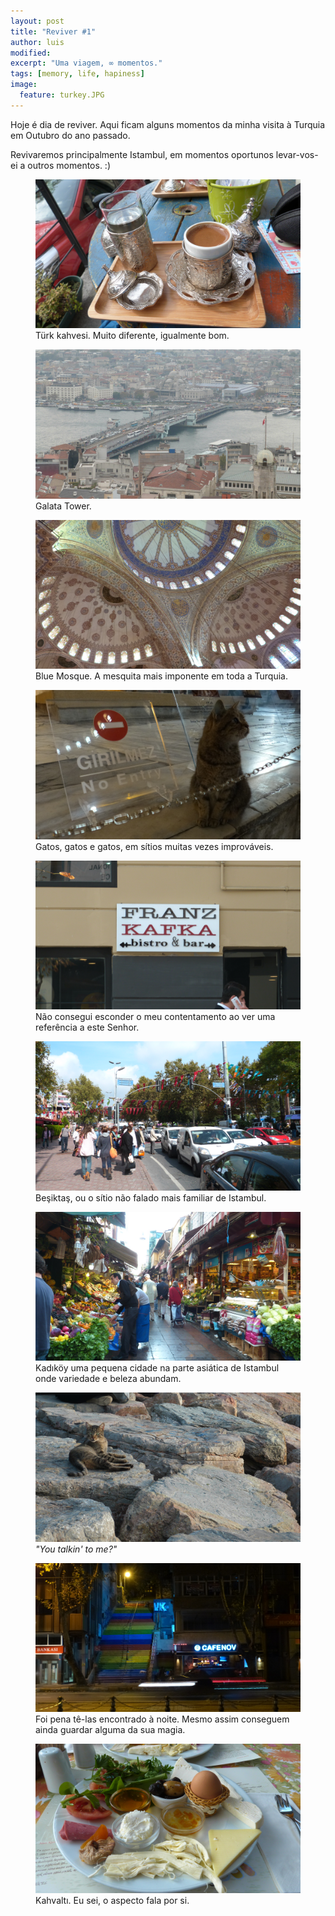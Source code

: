 ```yaml
---
layout: post
title: "Reviver #1"
author: luis
modified:
excerpt: "Uma viagem, ∞ momentos."
tags: [memory, life, hapiness]
image:
  feature: turkey.JPG
---
```


Hoje é dia de reviver. Aqui ficam alguns momentos da minha visita à Turquia em Outubro do ano passado.

Revivaremos principalmente Istambul, em momentos oportunos levar-vos-ei a outros momentos. :)

<figure>
	<a href="../images/turkey/coffee.JPG"><img src="../images/turkey/coffee.JPG"></a>
	<figcaption>Türk kahvesi. Muito diferente, igualmente bom.</figcaption>
</figure>

<figure>
	<a href="../images/turkey/galata.JPG"><img src="../images/turkey/galata.JPG"></a>
	<figcaption>Galata Tower.</figcaption>
</figure>

<figure>
	<a href="../images/turkey/bluemosque.JPG"><img src="../images/turkey/bluemosque.JPG"></a>
	<figcaption>Blue Mosque. A mesquita mais imponente em toda a Turquia.</figcaption>
</figure>

<figure>
	<a href="../images/turkey/cat.JPG"><img src="../images/turkey/cat.JPG"></a>
	<figcaption>Gatos, gatos e gatos, em sítios muitas vezes improváveis.</figcaption>
</figure>

<figure>
	<a href="../images/turkey/kafka.JPG"><img src="../images/turkey/kafka.JPG"></a>
	<figcaption>Não consegui esconder o meu contentamento ao ver uma referência a este Senhor.</figcaption>
</figure>

<figure>
	<a href="../images/turkey/besiktas.JPG"><img src="../images/turkey/besiktas.JPG"></a>
	<figcaption>Beşiktaş, ou o sítio não falado mais familiar de Istambul.</figcaption>
</figure>

<figure>
	<a href="../images/turkey/kadikoy.JPG"><img src="../images/turkey/kadikoy.JPG"></a>
	<figcaption>Kadıköy uma pequena cidade na parte asiática de Istambul onde variedade e beleza abundam.</figcaption>
</figure>

<figure>
	<a href="../images/turkey/hi.JPG"><img src="../images/turkey/hi.JPG"></a>
	<figcaption><i>"You talkin' to me?"</i></figcaption>
</figure>

<figure>
	<a href="../images/turkey/stairway.JPG"><img src="../images/turkey/stairway.JPG"></a>
	<figcaption>Foi pena tê-las encontrado à noite. Mesmo assim conseguem ainda guardar alguma da sua magia.</figcaption>
</figure>

<figure>
	<a href="../images/turkey/brunch.JPG"><img src="../images/turkey/brunch.JPG"></a>
	<figcaption>Kahvaltı. Eu sei, o aspecto fala por si.</figcaption>
</figure>